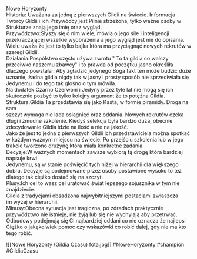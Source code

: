 Nowe Horyzonty  
Historia: Uważana za jedną z pierwszych Gildii na świecie. Informacja Twórcy Gildii i ich Przywódcy jest Pilnie strzeżona, tylko ważne osoby w Strukturze znają jego imię oraz wygląd.  
Przywództwo:Słyszy się o nim wiele, mówią o jego sile i inteligencji przekraczającej wszelkie wyobrażenia a jego wygląd jest nie do opisania. Wielu uważa że jest to tylko bajka która ma przyciągnąć nowych rekrutów w szeregi Gildii.  
Działania:Pospólstwo często używa zwrotu " To ta gildia co walczy przeciwko naszemu zbawcy" i to prawda od początku jasno określiła dlaczego powstała : Aby zgładzić jedynego Boga fakt ten może budzić duże uznanie, żadna gildia nigdy tak w jasny i prosty sposób nie sprzeciwiała się Jedynemu i do tego tak głośno o tym mówiła.  
Na dodatek Czarno Czerwoni i Jedyny przez tyle lat nie mogą się ich skutecznie pozbyć to tylko kolejny argument że to potężna Gildia.  
Struktura:Gildia Ta przedstawia się jako Kasta, w formie piramidy. Droga na sam  
szczyt wymaga nie lada osiągnięć oraz oddania. Nowych rekrutów czeka długi i żmudne szkolenie. Kiedyś selekcja była bardzo duża, obecnie zdecydowanie Gildia idzie na ilość a nie na jakość.  
Jako że jest to jedna z pierwszych Gildii ich przedstawiciela można spotkać w każdym ważnym miejscu na świecie. Po przejściu szkolenia lub w jego trakcie tworzono drużynę która miała konkretne zadania.  
Decyzje:W ważnych momentach zawsze wybiorą tą drogę która bardziej napsuje krwi  
Jedynemu, są w stanie poświęcić tych niżej w hierarchii dla większego dobra. Decyzje są podejmowane przez osoby postawione wysoko to też dlatego tak ciężko dostać się na szczyt.  
Plusy:Ich cel to wasz cel uratować świat lepszego sojusznika w tym nie znajdziecie.  
Gildia z tradycjami obsadzona najwybitniejszymi postaciami zwłaszcza  
im wyżej w hierarchii.  
Minusy:Obecna sytuacja jest tragiczna, po zdradach praktycznie przywództwo nie istnieje, nie żyją lub się nie wychylają aby przetrwać.  
Odbudowy podejmują się Ci najbardziej oddani co nie oznacza że najlepsi  
Ciężko o jakąkolwiek pomoc czy wskazówki co robić dalej, gdy nie ma kto tego robić.

![[Nowe Horyzonty (Gildia Czasu) fota.jpg]]
#NoweHoryzonty #champion #GildiaCzasu
